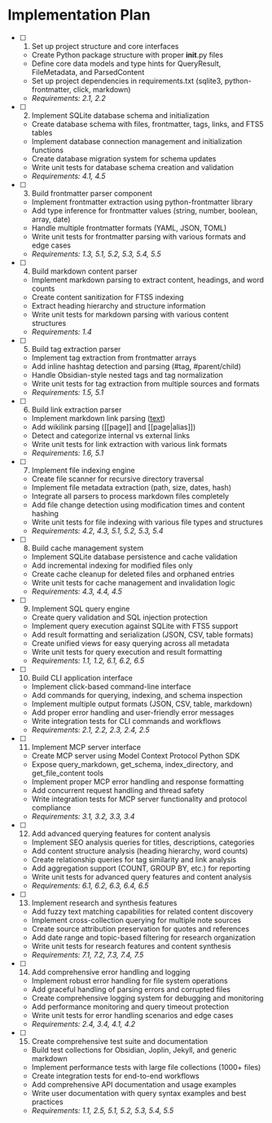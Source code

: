 # Implementation Plan

- [ ] 1. Set up project structure and core interfaces
  - Create Python package structure with proper __init__.py files
  - Define core data models and type hints for QueryResult, FileMetadata, and ParsedContent
  - Set up project dependencies in requirements.txt (sqlite3, python-frontmatter, click, markdown)
  - _Requirements: 2.1, 2.2_

- [ ] 2. Implement SQLite database schema and initialization
  - Create database schema with files, frontmatter, tags, links, and FTS5 tables
  - Implement database connection management and initialization functions
  - Create database migration system for schema updates
  - Write unit tests for database schema creation and validation
  - _Requirements: 4.1, 4.5_

- [ ] 3. Build frontmatter parser component
  - Implement frontmatter extraction using python-frontmatter library
  - Add type inference for frontmatter values (string, number, boolean, array, date)
  - Handle multiple frontmatter formats (YAML, JSON, TOML)
  - Write unit tests for frontmatter parsing with various formats and edge cases
  - _Requirements: 1.3, 5.1, 5.2, 5.3, 5.4, 5.5_

- [ ] 4. Build markdown content parser
  - Implement markdown parsing to extract content, headings, and word counts
  - Create content sanitization for FTS5 indexing
  - Extract heading hierarchy and structure information
  - Write unit tests for markdown parsing with various content structures
  - _Requirements: 1.4_

- [ ] 5. Build tag extraction parser
  - Implement tag extraction from frontmatter arrays
  - Add inline hashtag detection and parsing (#tag, #parent/child)
  - Handle Obsidian-style nested tags and tag normalization
  - Write unit tests for tag extraction from multiple sources and formats
  - _Requirements: 1.5, 5.1_

- [ ] 6. Build link extraction parser
  - Implement markdown link parsing ([text](url))
  - Add wikilink parsing ([[page]] and [[page|alias]])
  - Detect and categorize internal vs external links
  - Write unit tests for link extraction with various link formats
  - _Requirements: 1.6, 5.1_

- [ ] 7. Implement file indexing engine
  - Create file scanner for recursive directory traversal
  - Implement file metadata extraction (path, size, dates, hash)
  - Integrate all parsers to process markdown files completely
  - Add file change detection using modification times and content hashing
  - Write unit tests for file indexing with various file types and structures
  - _Requirements: 4.2, 4.3, 5.1, 5.2, 5.3, 5.4_

- [ ] 8. Build cache management system
  - Implement SQLite database persistence and cache validation
  - Add incremental indexing for modified files only
  - Create cache cleanup for deleted files and orphaned entries
  - Write unit tests for cache management and invalidation logic
  - _Requirements: 4.3, 4.4, 4.5_

- [ ] 9. Implement SQL query engine
  - Create query validation and SQL injection protection
  - Implement query execution against SQLite with FTS5 support
  - Add result formatting and serialization (JSON, CSV, table formats)
  - Create unified views for easy querying across all metadata
  - Write unit tests for query execution and result formatting
  - _Requirements: 1.1, 1.2, 6.1, 6.2, 6.5_

- [ ] 10. Build CLI application interface
  - Implement click-based command-line interface
  - Add commands for querying, indexing, and schema inspection
  - Implement multiple output formats (JSON, CSV, table, markdown)
  - Add proper error handling and user-friendly error messages
  - Write integration tests for CLI commands and workflows
  - _Requirements: 2.1, 2.2, 2.3, 2.4, 2.5_

- [ ] 11. Implement MCP server interface
  - Create MCP server using Model Context Protocol Python SDK
  - Expose query_markdown, get_schema, index_directory, and get_file_content tools
  - Implement proper MCP error handling and response formatting
  - Add concurrent request handling and thread safety
  - Write integration tests for MCP server functionality and protocol compliance
  - _Requirements: 3.1, 3.2, 3.3, 3.4_

- [ ] 12. Add advanced querying features for content analysis
  - Implement SEO analysis queries for titles, descriptions, categories
  - Add content structure analysis (heading hierarchy, word counts)
  - Create relationship queries for tag similarity and link analysis
  - Add aggregation support (COUNT, GROUP BY, etc.) for reporting
  - Write unit tests for advanced query features and content analysis
  - _Requirements: 6.1, 6.2, 6.3, 6.4, 6.5_

- [ ] 13. Implement research and synthesis features
  - Add fuzzy text matching capabilities for related content discovery
  - Implement cross-collection querying for multiple note sources
  - Create source attribution preservation for quotes and references
  - Add date range and topic-based filtering for research organization
  - Write unit tests for research features and content synthesis
  - _Requirements: 7.1, 7.2, 7.3, 7.4, 7.5_

- [ ] 14. Add comprehensive error handling and logging
  - Implement robust error handling for file system operations
  - Add graceful handling of parsing errors and corrupted files
  - Create comprehensive logging system for debugging and monitoring
  - Add performance monitoring and query timeout protection
  - Write unit tests for error handling scenarios and edge cases
  - _Requirements: 2.4, 3.4, 4.1, 4.2_

- [ ] 15. Create comprehensive test suite and documentation
  - Build test collections for Obsidian, Joplin, Jekyll, and generic markdown
  - Implement performance tests with large file collections (1000+ files)
  - Create integration tests for end-to-end workflows
  - Add comprehensive API documentation and usage examples
  - Write user documentation with query syntax examples and best practices
  - _Requirements: 1.1, 2.5, 5.1, 5.2, 5.3, 5.4, 5.5_